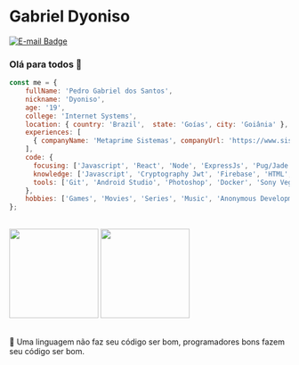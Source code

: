 # Gabriel Dyoniso

[![E-mail Badge](https://img.shields.io/badge/-E--mail-c14438?style=flat-square&logo=Gmail&logoColor=white&link=mailto:7Retro.community@protonmail.com)](mailt:7Retro.community@protonmail.com)

### Olá para todos 👋

```js
const me = {
    fullName: 'Pedro Gabriel dos Santos',
    nickname: 'Dyoniso',
    age: '19',
    college: 'Internet Systems',
    location: { country: 'Brazil',  state: 'Goías', city: 'Goiânia' },
    experiences: [
      { companyName: 'Metaprime Sistemas', companyUrl: 'https://www.sistemaeorbis.com.br/', role: 'Android Developer' },
    ],
    code: {
      focusing: ['Javascript', 'React', 'Node', 'ExpressJs', 'Pug/Jade', 'Postgresql', 'MySql', 'Design Patterns'],
      knowledge: ['Javascript', 'Cryptography Jwt', 'Firebase', 'HTML', 'CSS', 'Bootstrap', 'jQuery', 'PHP', 'Apache', 'Ngnix'],
      tools: ['Git', 'Android Studio', 'Photoshop', 'Docker', 'Sony Vegas', 'Filmora']
    },
    hobbies: ['Games', 'Movies', 'Series', 'Music', 'Anonymous Development', 'Cryptocurrencies']
};
```

<br/>

<div>
	<img height="160em" src="https://github-readme-stats.vercel.app/api?username=Dyoniso&show_icons=true&theme=radical&hide=issues"/>
	<img height="160em" src="https://github-readme-stats.vercel.app/api/top-langs/?username=Dyoniso&layout=compact&theme=radical"/>
</div>

<br/>

🎯 Uma linguagem não faz seu código ser bom, programadores bons fazem seu código ser bom.
